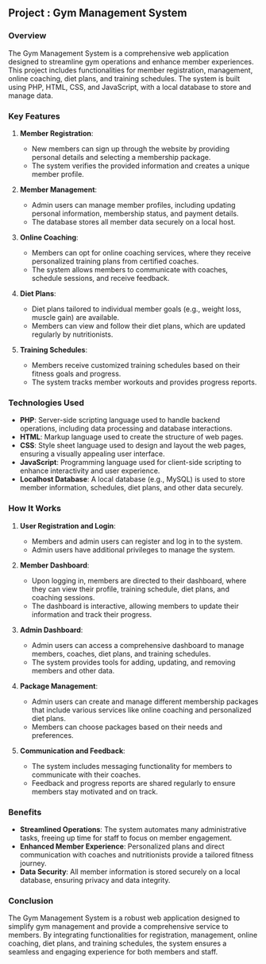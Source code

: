 ## Project : Gym Management System

### Overview
The Gym Management System is a comprehensive web application designed to streamline gym operations and enhance member experiences. This project includes functionalities for member registration, management, online coaching, diet plans, and training schedules. The system is built using PHP, HTML, CSS, and JavaScript, with a local database to store and manage data.

### Key Features
1. **Member Registration**:
   - New members can sign up through the website by providing personal details and selecting a membership package.
   - The system verifies the provided information and creates a unique member profile.

2. **Member Management**:
   - Admin users can manage member profiles, including updating personal information, membership status, and payment details.
   - The database stores all member data securely on a local host.

3. **Online Coaching**:
   - Members can opt for online coaching services, where they receive personalized training plans from certified coaches.
   - The system allows members to communicate with coaches, schedule sessions, and receive feedback.

4. **Diet Plans**:
   - Diet plans tailored to individual member goals (e.g., weight loss, muscle gain) are available.
   - Members can view and follow their diet plans, which are updated regularly by nutritionists.

5. **Training Schedules**:
   - Members receive customized training schedules based on their fitness goals and progress.
   - The system tracks member workouts and provides progress reports.

### Technologies Used
- **PHP**: Server-side scripting language used to handle backend operations, including data processing and database interactions.
- **HTML**: Markup language used to create the structure of web pages.
- **CSS**: Style sheet language used to design and layout the web pages, ensuring a visually appealing user interface.
- **JavaScript**: Programming language used for client-side scripting to enhance interactivity and user experience.
- **Localhost Database**: A local database (e.g., MySQL) is used to store member information, schedules, diet plans, and other data securely.

### How It Works
1. **User Registration and Login**:
   - Members and admin users can register and log in to the system.
   - Admin users have additional privileges to manage the system.

2. **Member Dashboard**:
   - Upon logging in, members are directed to their dashboard, where they can view their profile, training schedule, diet plans, and coaching sessions.
   - The dashboard is interactive, allowing members to update their information and track their progress.

3. **Admin Dashboard**:
   - Admin users can access a comprehensive dashboard to manage members, coaches, diet plans, and training schedules.
   - The system provides tools for adding, updating, and removing members and other data.

4. **Package Management**:
   - Admin users can create and manage different membership packages that include various services like online coaching and personalized diet plans.
   - Members can choose packages based on their needs and preferences.

5. **Communication and Feedback**:
   - The system includes messaging functionality for members to communicate with their coaches.
   - Feedback and progress reports are shared regularly to ensure members stay motivated and on track.

### Benefits
- **Streamlined Operations**: The system automates many administrative tasks, freeing up time for staff to focus on member engagement.
- **Enhanced Member Experience**: Personalized plans and direct communication with coaches and nutritionists provide a tailored fitness journey.
- **Data Security**: All member information is stored securely on a local database, ensuring privacy and data integrity.

### Conclusion
The Gym Management System is a robust web application designed to simplify gym management and provide a comprehensive service to members. By integrating functionalities for registration, management, online coaching, diet plans, and training schedules, the system ensures a seamless and engaging experience for both members and staff.
